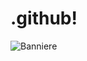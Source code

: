 # .github!

![Banniere](https://user-images.githubusercontent.com/42958833/226923107-3c13092b-83ce-4d74-8c64-a1c3a9cb0969.png)
